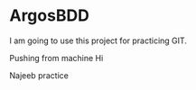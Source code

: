 # ArgosBDD

I am going to use this project for practicing GIT.

Pushing from machine
Hi



Najeeb practice

